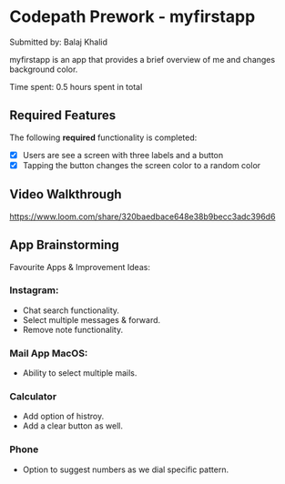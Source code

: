 # Codepath Prework - myfirstapp

Submitted by: Balaj Khalid

myfirstapp is an app that provides a brief overview of me and changes background color.

Time spent: 0.5 hours spent in total

## Required Features

The following **required** functionality is completed:

- [x] Users are see a screen with three labels and a button
- [x] Tapping the button changes the screen color to a random color
 
## Video Walkthrough

https://www.loom.com/share/320baedbace648e38b9becc3adc396d6


## App Brainstorming

Favourite Apps & Improvement Ideas:

### Instagram:
- Chat search functionality.
- Select multiple messages & forward.
- Remove note functionality.

### Mail App MacOS:
- Ability to select multiple mails.

### Calculator
- Add option of histroy.
- Add a clear button as well.

### Phone
- Option to suggest numbers as we dial specific pattern.
